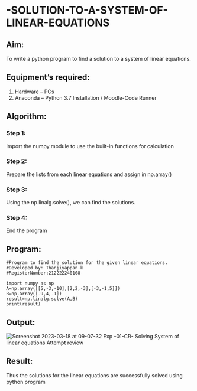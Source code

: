 # -SOLUTION-TO-A-SYSTEM-OF-LINEAR-EQUATIONS
## Aim:
To write a python program to find a solution to a system of linear equations.
## Equipment’s required:
1. 	Hardware – PCs
2. 	Anaconda – Python 3.7 Installation / Moodle-Code Runner
## Algorithm:
### Step 1: 
Import the numpy module to use the built-in functions for calculation
### Step 2: 
Prepare the lists from each linear equations and assign in np.array()
### Step 3: 
Using the np.linalg.solve(), we can find the solutions.
### Step 4: 
End the program
## Program:
```
#Program to find the solution for the given linear equations.
#Developed by: Thanjiyappan.k
#RegisterNumber:212222240108

import numpy as np
A=np.array([[5,-3,-10],[2,2,-3],[-3,-1,5]])
B=np.array([-9,4,-1])
result=np.linalg.solve(A,B)
print(result)

```

## Output:
![Screenshot 2023-03-18 at 09-07-32 Exp -01-CR- Solving System of linear equations Attempt review](https://user-images.githubusercontent.com/118343461/226083031-6e8d6eec-edfa-460e-ac16-d0c33b34267b.png)
## Result: 
Thus the solutions for the linear equations are successfully solved using python program

